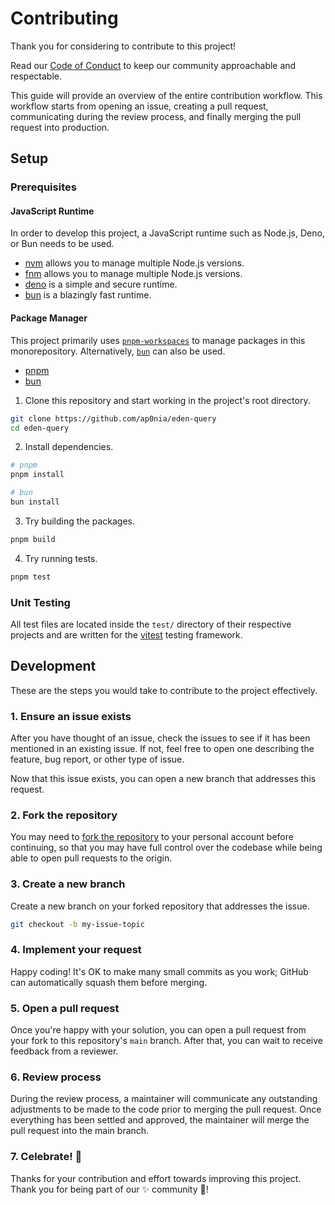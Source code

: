 # Contributing

Thank you for considering to contribute to this project!

Read our [Code of Conduct](./CODE_OF_CONDUCT.md) to keep our community approachable and respectable.

This guide will provide an overview of the entire contribution workflow.
This workflow starts from opening an issue, creating a pull request,
communicating during the review process, and finally merging the pull request into production.

## Setup

### Prerequisites

#### JavaScript Runtime

In order to develop this project, a JavaScript runtime such as Node.js, Deno, or Bun needs to be used.

- [nvm](https://github.com/nvm-sh/nvm) allows you to manage multiple Node.js versions.
- [fnm](https://github.com/Schniz/fnm) allows you to manage multiple Node.js versions.
- [deno](https://deno.com/) is a simple and secure runtime.
- [bun](https://bun.sh) is a blazingly fast runtime.

#### Package Manager

This project primarily uses [`pnpm-workspaces`](https://pnpm.io/workspaces) to manage packages
in this monorepository. Alternatively, [`bun`](https://bun.sh) can also be used.

- [pnpm](https://pnpm.io)
- [bun](https://bun.sh)

1. Clone this repository and start working in the project's root directory.

```sh
git clone https://github.com/ap0nia/eden-query
cd eden-query
```

2. Install dependencies.

```sh
# pnpm
pnpm install

# bun
bun install
```

3. Try building the packages.

```sh
pnpm build
```

4. Try running tests.

```sh
pnpm test
```

### Unit Testing

All test files are located inside the `test/` directory of their respective projects and
are written for the [vitest](https://vitest.dev) testing framework.

## Development

These are the steps you would take to contribute to the project effectively.

### 1. Ensure an issue exists

After you have thought of an issue, check the issues to see if it has been mentioned in an existing issue.
If not, feel free to open one describing the feature, bug report, or other type of issue.

Now that this issue exists, you can open a new branch that addresses this request.

### 2. Fork the repository

You may need to [fork the repository](https://docs.github.com/en/pull-requests/collaborating-with-pull-requests/working-with-forks/fork-a-repo)
to your personal account before continuing, so that you may have full control over the codebase
while being able to open pull requests to the origin.

### 3. Create a new branch

Create a new branch on your forked repository that addresses the issue.

```sh
git checkout -b my-issue-topic
```

### 4. Implement your request

Happy coding! It's OK to make many small commits as you work; GitHub can automatically squash them before merging.

### 5. Open a pull request

Once you're happy with your solution, you can open a pull request from your fork to this
repository's `main` branch. After that, you can wait to receive feedback from a reviewer.

### 6. Review process

During the review process, a maintainer will communicate any outstanding adjustments to be made
to the code prior to merging the pull request. Once everything has been settled and approved,
the maintainer will merge the pull request into the main branch.

### 7. Celebrate! 🎉

Thanks for your contribution and effort towards improving this project.
Thank you for being part of our ✨ community 💖!

